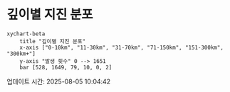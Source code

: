# 깊이별 지진 분포

```mermaid
xychart-beta
    title "깊이별 지진 분포"
    x-axis ["0-10km", "11-30km", "31-70km", "71-150km", "151-300km", "300km+"]
    y-axis "발생 횟수" 0 --> 1651
    bar [528, 1649, 79, 10, 0, 2]
```

업데이트 시간: 2025-08-05 10:04:42
